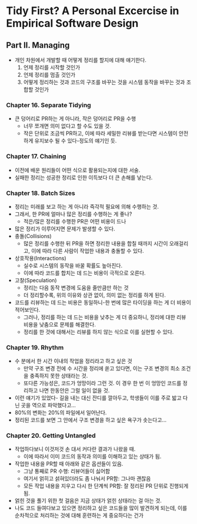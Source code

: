 # **Tidy First? A Personal Excercise in Empirical Software Design**

## Part II. Managing
* 개인 차원에서 개발할 때 어떻게 정리를 할지에 대해 얘기한다.
    1. 언제 정리를 시작할 것인가
    2. 언제 정리를 멈출 것인가
    3. 어떻게 정리하는 것과 코드의 구조를 바꾸는 것을 시스템 동작을 바꾸는 것과 조합할 것인가

### Chapter 16. Separate Tidying
* 큰 덩어리로 PR하는 게 아니라, 작은 덩어리로 PR을 수행
    - 너무 쪼개면 의미 없다고 할 수도 있을 것.
    - 작은 단위로 조금씩 PR하고, 이에 따라 세밀한 리뷰를 받는다면 시스템이 안전하게 유지보수 될 수 있다-정도의 얘기인 듯.

### Chapter 17. Chaining
* 이전에 배운 원리들이 어떤 식으로 활용되는지에 대한 서술.
* 실패한 정리는 성공한 정리로 인한 이득보다 더 큰 손해를 낳는다.

### Chapter 18. Batch Sizes
* 정리는 미래를 보고 하는 게 아니라 즉각적 필요에 의해 수행하는 것.
* 그래서, 한 PR에 얼마나 많은 정리를 수행하는 게 좋나?
    - 적은/많은 정리를 수행한 PR은 어떤 비용이 드나
* 많은 정리가 이루어지면 문제가 발생할 수 있다.
* 충돌(Collisions)
    - 많은 정리를 수행한 뒤 PR을 하면 정리한 내용을 합칠 때까지 시간이 오래걸리고, 이에 따라 다른 사람이 작업한 내용과 충돌할 수 있다.
* 상호작용(Interactions)
    - 실수로 시스템의 동작을 바꿀 확률도 높아진다.
    - 이에 따라 코드를 합치는 데 드는 비용이 극적으로 오른다.
* 고찰(Speculation)
    - 정리는 다음 동작 변경에 도움을 줄만큼만 하는 것
    - 더 정리할수록, 위의 이유와 상관 없이, 의미 없는 정리를 하게 된다.
* 코드를 리뷰하는 데 드는 비용은 동일하니-한 번에 많은 타이딩을 하는 게 더 비용이 적어보인다.
    - 그러나, 정리를 하는 데 드는 비용을 낮추는 게 더 중요하니, 정리에 대한 리뷰 비용을 낮춤으로 문제를 해결한다.
    - 정리를 한 것에 대해서는 리뷰를 하지 않는 식으로 이를 실현할 수 있다.

### Chapter 19. Rhythm
* 수 분에서 한 시간 이내의 작업을 정리라고 하고 싶은 것
    - 만약 구조 변경 전에 수 시간을 정리에 쏟고 있다면, 이는 구조 변경의 최소 조건을 충족하지 못한 상태라는 것.
    - 또다른 가능성은, 코드가 엉망이라 그런 것. 이 경우 한 번 이 엉망인 코드를 정리하고 나면 한동안은 그럴 일이 없을 것.
* 이런 얘기가 있었다- 길을 내는 대신 잔디를 깔아두고, 학생들이 이를 주로 밟고 다닌 곳을 역으로 파악했다고...
* 80%의 변화는 20%의 파일에서 일어난다.
* 정리된 코드를 보면 그 안에서 구조 변경을 하고 싶은 욕구가 솟는다고...

### Chapter 20. Getting Untangled
* 작업하다보니 이것저것 손 대서 커다란 결과가 나왔을 때.
    - 이에 따라서 이미 코드의 동작과 의미를 이해하고 있는 상태가 됨.
* 작업한 내용을 PR할 때 아래와 같은 옵션들이 있음.
    - 그냥 통째로 PR 수행: 리뷰어들이 싫어함
    - 여기서 얽히고 섥혀있더라도 좀 나눠서 PR함: 그나마 괜찮음
    - 모든 작업 내용을 지우고 다시 한 단계씩 PR함: 잘 정리된 PR 단위로 진행되게 됨.
* 얽힌 것을 풀기 위한 첫 걸음은 지금 상태가 얽힌 상태라는 걸 아는 것.
* 나도 코드 들여다보고 있으면 정리하고 싶은 코드들을 많이 발견하게 되는데, 이를 순차적으로 처리하는 것에 대해 훈련하는 게 중요하다는 건가
